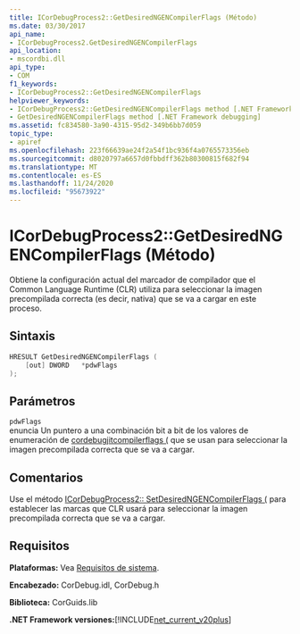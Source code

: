 ```yaml
---
title: ICorDebugProcess2::GetDesiredNGENCompilerFlags (Método)
ms.date: 03/30/2017
api_name:
- ICorDebugProcess2.GetDesiredNGENCompilerFlags
api_location:
- mscordbi.dll
api_type:
- COM
f1_keywords:
- ICorDebugProcess2::GetDesiredNGENCompilerFlags
helpviewer_keywords:
- ICorDebugProcess2::GetDesiredNGENCompilerFlags method [.NET Framework debugging]
- GetDesiredNGENCompilerFlags method [.NET Framework debugging]
ms.assetid: fc834580-3a90-4315-95d2-349b6bb7d059
topic_type:
- apiref
ms.openlocfilehash: 223f66639ae24f2a54f1bc936f4a0765573356eb
ms.sourcegitcommit: d8020797a6657d0fbbdff362b80300815f682f94
ms.translationtype: MT
ms.contentlocale: es-ES
ms.lasthandoff: 11/24/2020
ms.locfileid: "95673922"
---
```

# <a name="icordebugprocess2getdesiredngencompilerflags-method"></a>ICorDebugProcess2::GetDesiredNGENCompilerFlags (Método)

Obtiene la configuración actual del marcador de compilador que el Common Language Runtime (CLR) utiliza para seleccionar la imagen precompilada correcta (es decir, nativa) que se va a cargar en este proceso.  
  
## <a name="syntax"></a>Sintaxis  
  
```cpp  
HRESULT GetDesiredNGENCompilerFlags (  
    [out] DWORD   *pdwFlags  
);  
```  
  
## <a name="parameters"></a>Parámetros  

 `pdwFlags`  
 enuncia Un puntero a una combinación bit a bit de los valores de enumeración de [cordebugjitcompilerflags (](cordebugjitcompilerflags-enumeration.md) que se usan para seleccionar la imagen precompilada correcta que se va a cargar.  
  
## <a name="remarks"></a>Comentarios  

 Use el método [ICorDebugProcess2:: SetDesiredNGENCompilerFlags (](icordebugprocess2-setdesiredngencompilerflags-method.md) para establecer las marcas que CLR usará para seleccionar la imagen precompilada correcta que se va a cargar.  
  
## <a name="requirements"></a>Requisitos  

 **Plataformas:** Vea [Requisitos de sistema](../../get-started/system-requirements.md).  
  
 **Encabezado:** CorDebug.idl, CorDebug.h  
  
 **Biblioteca:** CorGuids.lib  
  
 **.NET Framework versiones:**[!INCLUDE[net_current_v20plus](../../../../includes/net-current-v20plus-md.md)]
